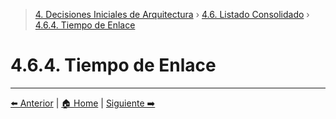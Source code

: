 > [4. Decisiones Iniciales de Arquitectura](../../4.md) › [4.6. Listado Consolidado](../4.6.md) › [4.6.4. Tiempo de Enlace](4.6.4.md)

# 4.6.4. Tiempo de Enlace



---

[⬅️ Anterior](../4.6.3/4.6.3.md) | [🏠 Home](../../../README.md) | [Siguiente ➡️](../4.6.5/4.6.5.md)